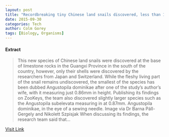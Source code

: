 ```yaml
---
layout: post
title: "Recordbreaking tiny Chinese land snails discovered, less than 1mm in height"
date: 2015-09-30
categories: Tech
author: Colm Gorey
tags: [Biology, Organisms]
---
```





#### Extract
>This new species of Chinese land snails were discovered at the base of limestone rocks in the Guangxi Province in the south of the country, however, only their shells were discovered by the researchers from Japan and Switzerland.
While the fleshy living part of the snail remains undiscovered, the smallest of the species has been dubbed Angustopila dominikae after one of the study’s author’s wife, with it measuring just 0.86mm in height.
Publishing its findings on ZooKeys, the team also discovered slightly larger species such as the Angustopila subelevata measuring in at 0.87mm.
Angustopila dominikae, in the eye of a sewing needle. Image via Dr Barna Páll-Gergely and Nikolett Szpisjak
When discussing its findings, the research team said that...



[Visit Link](https://www.siliconrepublic.com/earth-science/2015/09/29/tiny-chinese-land-snails)


